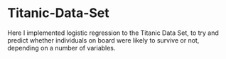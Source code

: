 # Titanic-Data-Set
Here I implemented logistic regression to the Titanic Data Set, to try and predict whether individuals on board were likely to survive or not, depending on a number of variables. 

